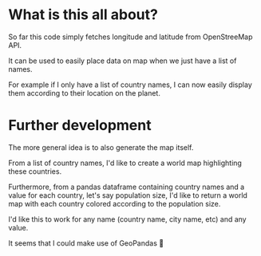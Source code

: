 # What is this all about?

So far this code simply fetches longitude and latitude from OpenStreeMap API.

It can be used to easily place data on map when we just have a list of names.

For example if I only have a list of country names, I can now easily display them according to their location on the planet.

# Further development

The more general idea is to also generate the map itself.

From a list of country names, I'd like to create a world map highlighting these countries.

Furthermore, from a pandas dataframe containing country names and a value for each country, let's say population size, I'd like to return a world map with each country colored according to the population size.

I'd like this to work for any name (country name, city name, etc) and any value.

It seems that I could make use of GeoPandas 🤩
